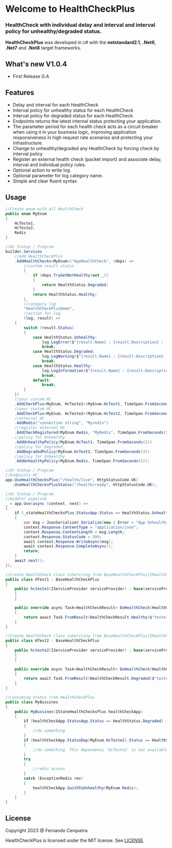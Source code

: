# **Welcome to HealthCheckPlus**

### **HealthCheck with individual delay and interval and interval policy for unhealthy/degraded status.**

**HealthCheckPlus** was developed in c# with the **netstandard2.1**, **.Net6**, **.Net7** and **.Net8** target frameworks.

## What's new V1.0.4

- First Release G.A

## Features

- Delay and interval for each HealthCheck
- Interval policy for unhealthy status for each HealthCheck
- Interval policy for degraded status for each HealthCheck
- Endpoints returns the latest internal status protecting your application.
- The parameter period for each health check acts as a circuit breaker when using it in your business logic, improving application responsiveness in high request rate scenarios and protecting your infrastructure.
- Change to unhealthy/degraded any HealthCheck by forcing check by interval policy
- Register an external health check (packet import) and associate delay, interval and individual policy rules.
- Optional action to write log.
- Optional parameter for log category name.
- Simple and clear fluent syntax

## Usage

```csharp
//Create enum with all HealthCheck
public enum MyEnum
{
    HcTeste1,
    HcTeste2,
    Redis
}
```

```csharp
//At Statup / Program
builder.Services
    //Add HealthCheckPlus
    .AddHealthChecks<MyEnum>("AppHealthCheck", (deps) =>
        //custom result status 
        {
            if (deps.TryGetNotHealthy(out _))
            {
                return HealthStatus.Degraded;
            }
            return HealthStatus.Healthy;
        },
        //category log
        "HealthCheckPlusDemo",
        //action for log    
        (log, result) =>
    {
        switch (result.Status)
        {
            case HealthStatus.Unhealthy:
                log.LogError($"{result.Name} : {result.Description} : {result.Status} : {result.ElapsedTime} : {result.Date}");
                break;
            case HealthStatus.Degraded:
                log.LogWarning($"{result.Name} : {result.Description} : {result.Status} : {result.ElapsedTime} : {result.Date}");
                break;
            case HealthStatus.Healthy:
                log.LogInformation($"{result.Name} : {result.Description} : {result.Status} : {result.ElapsedTime} : {result.Date}");
                break;
            default:
                break;
        }
    })
    //your custom HC    
    .AddCheckPlus<MyEnum, HcTeste1>(MyEnum.HcTest1, TimeSpan.FromSeconds(20), TimeSpan.FromSeconds(30))
    //your custom HC    
    .AddCheckPlus<MyEnum, HcTeste2>(MyEnum.HcTest2, TimeSpan.FromSeconds(10), TimeSpan.FromSeconds(40), failureStatus: HealthStatus.Degraded)
    //external HC 
    .AddRedis("connection string", "Myredis")
    //register external HC 
    .AddCheckRegistered(MyEnum.Redis, "MyRedis", TimeSpan.FromSeconds(5), TimeSpan.FromSeconds(60))
    //policy for Unhealthy
    .AddUnhealthyPolicy(MyEnum.HcTest1, TimeSpan.FromSeconds(2))
    //policy for Degraded
    .AddDegradedPolicy(MyEnum.HcTest2, TimeSpan.FromSeconds(3))
    //policy for Unhealthy
    .AddUnhealthyPolicy(MyEnum.Redis, TimeSpan.FromSeconds(5));
```

```csharp
//At Statup / Program
//Endpoints HC
app.UseHealthChecksPlus("/health/live", HttpStatusCode.OK)
   .UseHealthChecksPlusStatus("/health/ready", HttpStatusCode.OK);
```

```csharp
//At Statup / Program
//middler pipeline
_ = app.Use(async (context, next) =>
{
    if (_stateHealthChecksPlus.StatusApp.Status == HealthStatus.Unhealthy)
    {
        var msg = JsonSerializer.Serialize(new { Error = "App Unhealthy" });
        context.Response.ContentType = "application/json";
        context.Response.ContentLength = msg.Length;
        context.Response.StatusCode = 500;
        await context.Response.WriteAsync(msg);
        await context.Response.CompleteAsync();
        return;
    }
    await next();
});
```
```csharp
//Create HealthCheck class inheriting from BaseHealthCheckPlus(IHealthCheck)
public class HTest1 : BaseHealthCheckPlus
{
    public hcteste1(IServiceProvider serviceProvider) : base(serviceProvider)
    {
    }

    public override async Task<HealthCheckResult> DoHealthCheck(HealthCheckContext context, CancellationToken cancellationToken)
    {
        return await Task.FromResult(HealthCheckResult.Healthy($"teste1"));
    }
}

//Create HealthCheck class inheriting from BaseHealthCheckPlus(IHealthCheck)
public class HTest2 : BaseHealthCheckPlus
{
    public hcteste2(IServiceProvider serviceProvider) : base(serviceProvider)
    {
    }

    public override async Task<HealthCheckResult> DoHealthCheck(HealthCheckContext context, CancellationToken cancellationToken)
    {
        return await Task.FromResult(HealthCheckResult.Degraded($"teste2"));
    }
}
```

```csharp
//Consuming Status from HealthCheckPlus
public class MyBussines
{
    public MyBussines(IStateHealthChecksPlus healthCheckApp)
    {
        if (healthCheckApp.StatusApp.Status == HealthStatus.Degraded)
        { 
            //do something
        }
        if (healthCheckApp.StatusDep(MyEnum.HcTeste2).Status == HealthStatus.Unhealthy)
        { 
            //do something. This dependency 'HcTeste2' is not available
        }
        try
        {
            //redis access
        }
        catch (ExceptionRedis rex)
        {
            healthCheckApp.SwithToUnhealthy(MyEnum.Redis);
        }
    }
}
```

## License

Copyright 2023 @ Fernando Cerqueira

HealthCheckPlus is licensed under the MIT license. See [LICENSE](https://github.com/FRACerqueira/HealthCheckPlus/blob/master/LICENSE).

